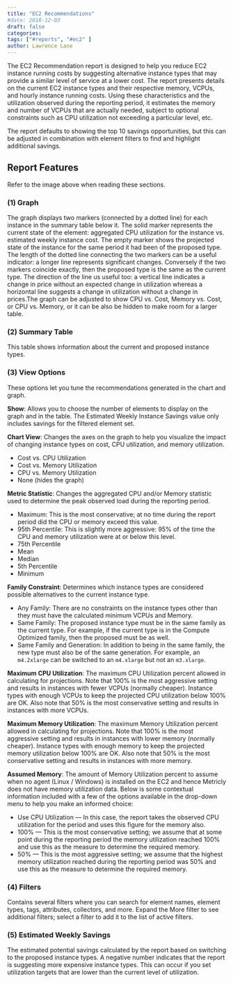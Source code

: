 ```yaml
---
title: "EC2 Recommendations"
#date: 2018-12-03
draft: false
categories:
tags: ["#reports", "#ec2" ]
author: Lawrence Lane
---
```


The EC2 Recommendation report is designed to help you reduce EC2 instance running costs by suggesting alternative instance types that may provide a similar level of service at a lower cost. The report presents details on the current EC2 instance types and their respective memory, VCPUs, and hourly instance running costs. Using these characteristics and the utilization observed during the reporting period, it estimates the memory and number of VCPUs that are actually needed, subject to optional constraints such as CPU utilization not exceeding a particular level, etc.

The report defaults to showing the top 10 savings opportunities, but this can be adjusted in combination with element filters to find and highlight additional savings.

## Report Features
Refer to the image above when reading these sections.

### (1) Graph
The graph displays two markers (connected by a dotted line) for each instance in the summary table below it. The solid marker represents the current state of the element: aggregated CPU utilization for the instance vs. estimated weekly instance cost. The empty marker shows the projected state of the instance for the same period it had been of the proposed type. The length of the dotted line connecting the two markers can be a useful indicator: a longer line represents significant changes. Conversely if the two markers coincide exactly, then the proposed type is the same as the current type. The direction of the line us useful too: a vertical line indicates a change in price without an expected change in utilization whereas a horizontal line suggests a change in utilization without a change in prices.The graph can be adjusted to show CPU vs. Cost, Memory vs. Cost, or CPU vs. Memory, or it can be also be hidden to make room for a larger table.

### (2) Summary Table
This table shows information about the current and proposed instance types.

### (3) View Options
These options let you tune the recommendations generated in the chart and graph.

**Show**: Allows you to choose the number of elements to display on the graph and in the table. The Estimated Weekly Instance Savings value only includes savings for the filtered element set.

**Chart View**: Changes the axes on the graph to help you visualize the impact of changing instance types on cost, CPU utilization, and memory utilization.

- Cost vs. CPU Utilization
- Cost vs. Memory Utilization
- CPU vs. Memory Utilization
- None (hides the graph)

**Metric Statistic**: Changes the aggregated CPU and/or Memory statistic used to determine the peak observed load during the reporting period.

- Maximum:  This is the most conservative; at no time during the report period did the CPU or memory exceed this value.
- 95th Percentile: This is slightly more aggressive: 95% of the time the CPU and memory utilization were at or below this level.
- 75th Percentile
- Mean
- Median
- 5th Percentile
- Minimum

**Family Constraint**: Determines which instance types are considered possible alternatives to the current instance type.

- Any Family: There are no constraints on the instance types other than they must have the calculated minimum VCPUs and Memory.
- Same Family: The proposed instance type must be in the same family as the current type. For example, if the current type is in the Compute Optimized family, then the proposed must be as well.
- Same Family and Generation: In addition to being in the same family, the new type must also be of the same generation. For example, an `m4.2xlarge` can be switched to an `m4.xlarge` but not an `m3.xlarge`.

**Maximum CPU Utilization**: The maximum CPU Utilization percent allowed in calculating for projections. Note that 100% is the most aggressive setting and results in instances with fewer VCPUs (normally cheaper). Instance types with enough VCPUs to keep the projected CPU utilization below 100% are OK. Also note that 50% is the most conservative setting and results in instances with more VCPUs.

**Maximum Memory Utilization**: The maximum Memory Utilization percent allowed in calculating for projections. Note that 100% is the most aggressive setting and results in instances with lower memory (normally cheaper). Instance types with enough memory to keep the projected memory utilization below 100% are OK. Also note that 50% is the most conservative setting and results in instances with more memory.

**Assumed Memory**: The amount of Memory Utilization percent to assume when no agent (Linux / Windows) is installed on the EC2 and hence Metricly does not have memory utilization data. Below is some contextual information included with a few of the options available in the drop-down menu to help you make an informed choice:

- Use CPU Utilization — In this case, the report takes the observed CPU utilization for the period and uses this figure for the memory also.
- 100% — This is the most conservative setting; we assume that at some point during the reporting period the memory utilization reached 100% and use this as the measure to determine the required memory.
- 50% — This is the most aggressive setting; we assume that the highest memory utilization reached during the reporting period was 50% and use this as the measure to determine the required memory.

### (4) Filters
Contains several filters where you can search for element names, element types, tags, attributes, collectors, and more. Expand the More filter to see additional filters; select a filter to add it to the list of active filters.

### (5) Estimated Weekly Savings
The estimated potential savings calculated by the report based on switching to the proposed instance types. A negative number indicates that the report is suggesting more expensive instance types. This can occur if you set utilization targets that are lower than the current level of utilization.
